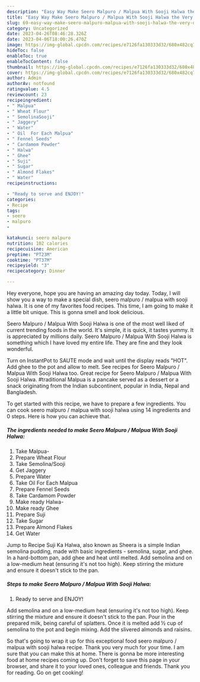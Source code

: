 ```yaml
---
description: "Easy Way Make Seero Malpuro / Malpua With Sooji Halwa the Very Delicious}"
title: "Easy Way Make Seero Malpuro / Malpua With Sooji Halwa the Very Delicious}"
slug: 69-easy-way-make-seero-malpuro-malpua-with-sooji-halwa-the-very-delicious
category: Uncategorized
date: 2023-04-26T08:46:28.326Z
date: 2023-04-06T18:00:26.470Z
image: https://img-global.cpcdn.com/recipes/e7126fa130333d32/680x482cq70/seero-malpuro-malpua-with-sooji-halwa-recipe-main-photo.jpg
hideToc: false
enableToc: true
enableTocContent: false
thumbnail: https://img-global.cpcdn.com/recipes/e7126fa130333d32/680x482cq70/seero-malpuro-malpua-with-sooji-halwa-recipe-main-photo.jpg
cover: https://img-global.cpcdn.com/recipes/e7126fa130333d32/680x482cq70/seero-malpuro-malpua-with-sooji-halwa-recipe-main-photo.jpg
author: Admin
authorAv: notfound
ratingvalue: 4.5
reviewcount: 23
recipeingredient:
- " Malpua"
- " Wheat Flour"
- " SemolinaSooji"
- " Jaggery"
- " Water"
- " Oil  For Each Malpua"
- " Fennel Seeds"
- " Cardamom Powder"
- " Halwa"
- " Ghee"
- " Suji"
- " Sugar"
- " Almond Flakes"
- " Water"
recipeinstructions:

- "Ready to serve and ENJOY!"
categories:
- Recipe
tags:
- seero
- malpuro
- 

katakunci: seero malpuro  
nutrition: 102 calories
recipecuisine: American
preptime: "PT23M"
cooktime: "PT37M"
recipeyield: "3"
recipecategory: Dinner

---
```



Hey everyone, hope you are having an amazing day today. Today, I will show you a way to make a special dish, seero malpuro / malpua with sooji halwa. It is one of my favorites food recipes. This time, I am going to make it a little bit unique. This is gonna smell and look delicious.

Seero Malpuro / Malpua With Sooji Halwa is one of the most well liked of current trending foods in the world. It's simple, it is quick, it tastes yummy. It is appreciated by millions daily. Seero Malpuro / Malpua With Sooji Halwa is something which I have loved my entire life. They are fine and they look wonderful.

Turn on InstantPot to SAUTE mode and wait until the display reads &#34;HOT&#34;. Add ghee to the pot and allow to melt. See recipes for Seero Malpuro / Malpua With Sooji Halwa too. Great recipe for Seero Malpuro / Malpua With Sooji Halwa. #traditional Malpua is a pancake served as a dessert or a snack originating from the Indian subcontinent, popular in India, Nepal and Bangladesh.


To get started with this recipe, we have to prepare a few ingredients. You can cook seero malpuro / malpua with sooji halwa using 14 ingredients and 0 steps. Here is how you can achieve that.

<!--inarticleads1-->

##### The ingredients needed to make Seero Malpuro / Malpua With Sooji Halwa:

1. Take  Malpua-
1. Prepare  Wheat Flour
1. Take  Semolina/Sooji
1. Get  Jaggery
1. Prepare  Water
1. Take  Oil  For Each Malpua
1. Prepare  Fennel Seeds
1. Take  Cardamom Powder
1. Make ready  Halwa-
1. Make ready  Ghee
1. Prepare  Suji
1. Take  Sugar
1. Prepare  Almond Flakes
1. Get  Water


Jump to Recipe Suji Ka Halwa, also known as Sheera is a simple Indian semolina pudding, made with basic ingredients - semolina, sugar, and ghee. In a hard-bottom pan, add ghee and heat until melted. Add semolina and on a low-medium heat (ensuring it&#39;s not too high). Keep stirring the mixture and ensure it doesn&#39;t stick to the pan. 

<!--inarticleads2-->

##### Steps to make Seero Malpuro / Malpua With Sooji Halwa:


1. Ready to serve and ENJOY!

Add semolina and on a low-medium heat (ensuring it&#39;s not too high). Keep stirring the mixture and ensure it doesn&#39;t stick to the pan. Pour in the prepared milk, being careful of splatters. Once it is melted add ½ cup of semolina to the pot and begin mixing. Add the slivered almonds and raisins. 

So that's going to wrap it up for this exceptional food seero malpuro / malpua with sooji halwa recipe. Thank you very much for your time. I am sure that you can make this at home. There is gonna be more interesting food at home recipes coming up. Don't forget to save this page in your browser, and share it to your loved ones, colleague and friends. Thank you for reading. Go on get cooking!
